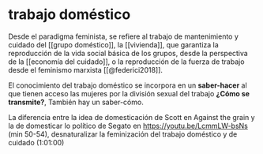 # trabajo doméstico
Desde el paradigma feminista, se refiere al trabajo de mantenimiento y cuidado del [[grupo doméstico]], la [[vivienda]], que garantiza la reproducción de la vida social básica de los grupos, desde la perspectiva de la [[economía del cuidado]], o la reproducción de la fuerza de trabajo desde el feminismo marxista [[@federici2018]].

El conocimiento del trabajo doméstico se incorpora en un **saber-hacer** al que tienen acceso las mujeres por la división sexual del trabajo **¿Cómo se transmite?**, También hay un saber-cómo.

La diferencia entre la idea de domesticación de Scott en Against the grain y la de domesticar lo político de Segato en https://youtu.be/LcmmLW-bsNs (min 50-54), desnaturalizar la feminización del trabajo doméstico y de cuidado (1:01:00)
